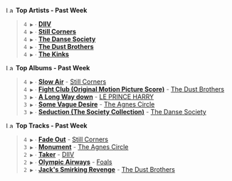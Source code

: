 <!--START_LASTFM_ARTISTS:{"period": "7day", "rows": 5}-->
<a href="https://last.fm" target="_blank"><img src="https://user-images.githubusercontent.com/17434202/215290617-e793598d-d7c9-428f-9975-156db1ba89cc.svg" alt="Last.fm Logo" width="18" height="13"/></a> **Top Artists - Past Week**

> `4 ▶️` ∙ **[DIIV](https://www.last.fm/music/DIIV)**<br/>
> `4 ▶️` ∙ **[Still Corners](https://www.last.fm/music/Still+Corners)**<br/>
> `4 ▶️` ∙ **[The Danse Society](https://www.last.fm/music/The+Danse+Society)**<br/>
> `4 ▶️` ∙ **[The Dust Brothers](https://www.last.fm/music/The+Dust+Brothers)**<br/>
> `4 ▶️` ∙ **[The Kinks](https://www.last.fm/music/The+Kinks)**<br/>
<!--END_LASTFM_ARTISTS-->

<!--START_LASTFM_ALBUMS:{"period": "7day", "rows": 5}-->
<a href="https://last.fm" target="_blank"><img src="https://user-images.githubusercontent.com/17434202/215290617-e793598d-d7c9-428f-9975-156db1ba89cc.svg" alt="Last.fm Logo" width="18" height="13"/></a> **Top Albums - Past Week**

> `4 ▶️` ∙ **[Slow Air](https://www.last.fm/music/Still+Corners/Slow+Air)** - [Still Corners](https://www.last.fm/music/Still+Corners)<br/>
> `4 ▶️` ∙ **[Fight Club (Original Motion Picture Score)](https://www.last.fm/music/The+Dust+Brothers/Fight+Club+(Original+Motion+Picture+Score))** - [The Dust Brothers](https://www.last.fm/music/The+Dust+Brothers)<br/>
> `3 ▶️` ∙ **[A Long Way down](https://www.last.fm/music/LE+PRINCE+HARRY/A+Long+Way+down)** - [LE PRINCE HARRY](https://www.last.fm/music/LE+PRINCE+HARRY)<br/>
> `3 ▶️` ∙ **[Some Vague Desire](https://www.last.fm/music/The+Agnes+Circle/Some+Vague+Desire)** - [The Agnes Circle](https://www.last.fm/music/The+Agnes+Circle)<br/>
> `3 ▶️` ∙ **[Seduction (The Society Collection)](https://www.last.fm/music/The+Danse+Society/Seduction+(The+Society+Collection))** - [The Danse Society](https://www.last.fm/music/The+Danse+Society)<br/>
<!--END_LASTFM_ALBUMS-->

<!--START_LASTFM_TRACKS:{"period": "7day", "rows": 5}-->
<a href="https://last.fm" target="_blank"><img src="https://user-images.githubusercontent.com/17434202/215290617-e793598d-d7c9-428f-9975-156db1ba89cc.svg" alt="Last.fm Logo" width="18" height="13"/></a> **Top Tracks - Past Week**

> `4 ▶️` ∙ **[Fade Out](https://www.last.fm/music/Still+Corners/_/Fade+Out)** - [Still Corners](https://www.last.fm/music/Still+Corners)<br/>
> `3 ▶️` ∙ **[Monument](https://www.last.fm/music/The+Agnes+Circle/_/Monument)** - [The Agnes Circle](https://www.last.fm/music/The+Agnes+Circle)<br/>
> `2 ▶️` ∙ **[Taker](https://www.last.fm/music/DIIV/_/Taker)** - [DIIV](https://www.last.fm/music/DIIV)<br/>
> `2 ▶️` ∙ **[Olympic Airways](https://www.last.fm/music/Foals/_/Olympic+Airways)** - [Foals](https://www.last.fm/music/Foals)<br/>
> `2 ▶️` ∙ **[Jack's Smirking Revenge](https://www.last.fm/music/The+Dust+Brothers/_/Jack%27s+Smirking+Revenge)** - [The Dust Brothers](https://www.last.fm/music/The+Dust+Brothers)<br/>
<!--END_LASTFM_TRACKS-->